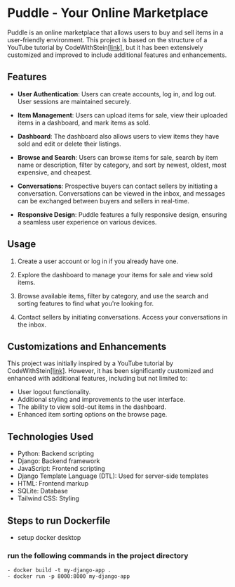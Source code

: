 # Puddle - Your Online Marketplace

Puddle is an online marketplace that allows users to buy and sell items in a user-friendly environment. This project is based on the structure of a YouTube tutorial by CodeWithStein[\[link\]](https://www.youtube.com/watch?v=ZxMB6Njs3ck), but it has been extensively customized and improved to include additional features and enhancements.

## Features

- **User Authentication**: Users can create accounts, log in, and log out. User sessions are maintained securely.

- **Item Management**: Users can upload items for sale, view their uploaded items in a dashboard, and mark items as sold.

- **Dashboard**: The dashboard also allows users to view items they have sold and edit or delete their listings.

- **Browse and Search**: Users can browse items for sale, search by item name or description, filter by category, and sort by newest, oldest, most expensive, and cheapest.

- **Conversations**: Prospective buyers can contact sellers by initiating a conversation. Conversations can be viewed in the inbox, and messages can be exchanged between buyers and sellers in real-time.

- **Responsive Design**: Puddle features a fully responsive design, ensuring a seamless user experience on various devices.

## Usage

1.  Create a user account or log in if you already have one.
    
2.  Explore the dashboard to manage your items for sale and view sold items.
    
3.  Browse available items, filter by category, and use the search and sorting features to find what you're looking for.
    
4.  Contact sellers by initiating conversations. Access your conversations in the inbox.
    

## Customizations and Enhancements

This project was initially inspired by a YouTube tutorial by CodeWithStein[\[link\]](https://www.youtube.com/watch?v=ZxMB6Njs3ck). However, it has been significantly customized and enhanced with additional features, including but not limited to:

-   User logout functionality.
-   Additional styling and improvements to the user interface.
-   The ability to view sold-out items in the dashboard.
-   Enhanced item sorting options on the browse page.

## Technologies Used

- Python: Backend scripting  
- Django: Backend framework
- JavaScript: Frontend scripting 
- Django Template Language (DTL): Used for server-side templates 
- HTML: Frontend markup
- SQLite: Database
- Tailwind CSS: Styling


## Steps to run Dockerfile
- setup docker desktop
### run the following commands in the project directory
    - docker build -t my-django-app .
    - docker run -p 8000:8000 my-django-app

